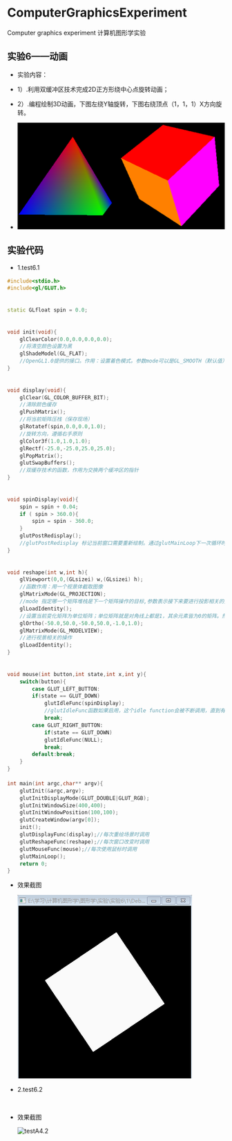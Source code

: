 # ComputerGraphicsExperiment
Computer graphics experiment 计算机图形学实验

## 实验6——动画

 - 实验内容：
 - 1）.利用双缓冲区技术完成2D正方形绕中心点旋转动画；
 - 2）.编程绘制3D动画，下图左绕Y轴旋转，下图右绕顶点（1，1，1）X方向旋转。

 - ![testQ6.2](https://raw.githubusercontent.com/w-xuefeng/ComputerGraphicsExperiment/master/assets/Q/testQ6.2.png)


## 实验代码

 - 1.test6.1

```c++
#include<stdio.h>
#include<gl/GLUT.h>


static GLfloat spin = 0.0;


void init(void){
	glClearColor(0.0,0.0,0.0,0.0);	
	//将清空颜色设置为黑
	glShadeModel(GL_FLAT);
	//OpenGL1.0提供的接口。作用：设置着色模式。参数mode可以是GL_SMOOTH（默认值）或GL_FLAT。采用恒定着色时（即GL_FLAT），使用图元中某个顶点的颜色来渲染整个图元
}


void display(void){
	glClear(GL_COLOR_BUFFER_BIT);
	//清除颜色缓存
	glPushMatrix();
	//将当前矩阵压栈（保存现场）
	glRotatef(spin,0.0,0.0,1.0);
	//旋转方向，遵循右手原则
	glColor3f(1.0,1.0,1.0);
	glRectf(-25.0,-25.0,25.0,25.0);
	glPopMatrix();
	glutSwapBuffers();
	//双缓存技术的函数，作用为交换两个缓冲区的指针
}


void spinDisplay(void){
	spin = spin + 0.04;
	if ( spin > 360.0){
		spin = spin - 360.0;
	}
	glutPostRedisplay();
	//glutPostRedisplay 标记当前窗口需要重新绘制。通过glutMainLoop下一次循环时，窗口显示将被回调以重新显示窗口的正常面板
}


void reshape(int w,int h){
	glViewport(0,0,(GLsizei) w,(GLsizei) h);
	//函数作用：用一个视景体截取图像
	glMatrixMode(GL_PROJECTION);
	//mode 指定哪一个矩阵堆栈是下一个矩阵操作的目标,参数表示接下来要进行投影相关的操作
	glLoadIdentity();
	//设置当前变化矩阵为单位矩阵；单位矩阵就是对角线上都是1，其余元素皆为0的矩阵。然后复位
	glOrtho(-50.0,50.0,-50.0,50.0,-1.0,1.0);
	glMatrixMode(GL_MODELVIEW);
	//进行视景相关的操作
	glLoadIdentity();
}


void mouse(int button,int state,int x,int y){
	switch(button){
		case GLUT_LEFT_BUTTON:
		if(state == GLUT_DOWN)
			glutIdleFunc(spinDisplay);
			//glutIdleFunc函数如果启用，这个idle function会被不断调用，直到有窗口事件发生
			break;
		case GLUT_RIGHT_BUTTON:
			if(state == GLUT_DOWN)
			glutIdleFunc(NULL);
			break;
		default:break;
	}
}

int main(int argc,char** argv){
	glutInit(&argc,argv);
	glutInitDisplayMode(GLUT_DOUBLE|GLUT_RGB);
	glutInitWindowSize(400,400);
	glutInitWindowPosition(100,100);
	glutCreateWindow(argv[0]);
	init();
	glutDisplayFunc(display);//每次重绘场景时调用
	glutReshapeFunc(reshape);//每次窗口改变时调用
	glutMouseFunc(mouse);//每次使用鼠标时调用
	glutMainLoop();
	return 0;
}


```

 - 效果截图

    ![testA4.1](https://raw.githubusercontent.com/w-xuefeng/ComputerGraphicsExperiment/master/assets/A/testA6.1.gif)

 - 2.test6.2

 ```c++



```

 - 效果截图

    ![testA4.2](https://raw.githubusercontent.com/w-xuefeng/ComputerGraphicsExperiment/master/assets/A/testA6.2.gif)
